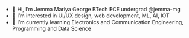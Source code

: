 - 👋 Hi, I’m Jemma Mariya George BTech ECE undergrad @jemma-mg
- 👀 I’m interested in UI/UX design, web development, ML, AI, IOT
- 🌱 I’m currently learning Electronics and Communication Engineering, Programming and Data Science

<!---
jemma-mg/jemma-mg is a ✨ special ✨ repository because its `README.md` (this file) appears on your GitHub profile.
You can click the Preview link to take a look at your changes.
--->
